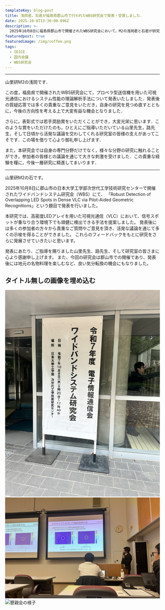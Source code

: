 ```yaml
---
templateKey: blog-post
title: 浅岡君，石君が福島県郡山市で行われたWBS研究会で発表・受賞しました．
date: 2025-10-8T13:30:00.096Z
description: >-
  2025年10月8日に福島県郡山市で開催されたWBS研究会において，M2の浅岡君と石君が研究発表を行いました．表彰式では，浅岡君の発表がオーラルセッション若手奨励賞に選ばれました．誠におめでとうございます！
featuredpost: true
featuredimage: /img/coffee.png
tags:
  - IEICE
  - 国内会議
  - WBS研究会
---
```


---
山里研M2の浅岡です．

この度，福島県で開催されたWBS研究会にて，プロペラ型送信機を用いた可視光通信におけるシステム性能の理論解析手法について発表いたしました．発表後の質疑応答では多くの貴重なご意見をいただき，自身の研究を見つめ直すとともに，今後の方向性を考える上で大変有益な機会となりました．

さらに，表彰式では若手奨励賞をいただくことができ，大変光栄に思います．このような賞をいただけたのも，ひとえにご指導いただいている山里先生，路先生，そして日頃から活発な議論を交わしてくれる研究室の皆様の支えがあってこそです．この場を借りて心より御礼申し上げます．

また，本研究会では自身の専門分野だけでなく，様々な分野の研究に触れることができ，参加者の皆様との議論を通じて大きな刺激を受けました．この貴重な経験を糧に，今後一層研究に精進してまいります．

---
山里研M2の石です。

2025年10月8日に郡山市の日本大学工学部次世代工学技術研究センターで開催されたワイドバンドシステム研究会（WBS）にて、
「Robust Detection of Overlapping LED Spots in Dense VLC via Pilot-Aided Geometric Recognitions」という題目で発表を行いました。

本研究では、高密度LEDアレイを用いた可視光通信（VLC）において、信号スポットが重なり合う環境下でも頑健に検出できる手法を提案しました。
発表後には多くの参加者の方々から貴重なご質問やご意見を頂き、活発な議論を通じて多くの示唆を得ることができました。
これらのフィードバックをもとに研究をさらに発展させていきたいと思います。

発表にあたり、ご指導を賜りました山里先生、路先生、そして研究室の皆さまに心より感謝申し上げます。
また、今回の研究会は郡山市での開催であり、発表後には地元の名物料理を楽しむなど、良い気分転換の機会にもなりました。

## タイトル無しの画像を埋め込む
![WBSの立て看板](WBS_2025_1.jpg)
![発表の様子](WBS_2025_2.jpg)
![懇親会の様子](WBS_2025_3.jpg)